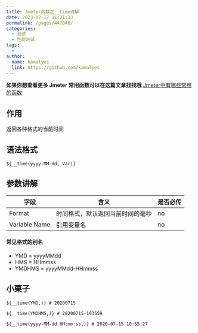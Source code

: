 ```yaml
---
title: Jmeter函数之__time详解
date: 2023-02-17 11:21:33
permalink: /pages/447046/
categories:
  - 测试
  - 性能测试
tags:
  - 
author: 
  name: kamalyes
  link: https://github.com/kamalyes
---
```

**如果你想查看更多 Jmeter 常用函数可以在这篇文章找找哦**
[Jmeter中有哪些常用的函数](./Jmeter中有哪些常用的函数.md)

作用
--

返回各种格式的当前时间

语法格式
----

```
${__time(yyyy-MM-dd, Var)}
```

参数讲解
----

| 字段 | 含义 | 是否必传 |
| --- | --- | --- |
| Format | 时间格式，默认返回当前时间的毫秒 | no |
| Variable Name | 引用变量名 | no |

#### 常见格式的别名

*   YMD = yyyyMMdd
*   HMS = HHmmss
*   YMDHMS = yyyyMMdd-HHmmss

小栗子
---

```
${__time(YMD,)} # 20200715
```

```
${__time(YMDHMS,)} # 20200715-103559
```

```
${__time(yyyy-MM-dd HH:mm:ss,)} # 2020-07-15 10:55:27
```

